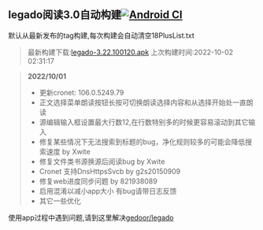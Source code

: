 ## legado阅读3.0自动构建[![Android CI](https://github.com/10bits/gedoor-Build/workflows/Android%20CI/badge.svg)](https://github.com/10bits/gedoor-Build/actions)

默认从最新发布的tag构建,每次构建会自动清空18PlusList.txt

> 最新构建下载:[legado-3.22.100120.apk](https://github.com/imgblz/gedoor-Build/releases/download/legado-3.22.100120/legado-3.22.100120.apk) 上次构建时间:2022-10-02 02:31:17
<!--start-->
> **2022/10/01**
> 
> * 更新cronet: 106.0.5249.79
> * 正文选择菜单朗读按钮长按可切换朗读选择内容和从选择开始处一直朗读
> * 源编辑输入框设置最大行数12,在行数特别多的时候更容易滚动到其它输入
> * 修复某些情况下无法搜索到标题的bug，净化规则较多的可能会降低搜索速度 by Xwite
> * 修复文件类书源换源后阅读bug by Xwite
> * Cronet 支持DnsHttpsSvcb by g2s20150909
> * 修复web进度同步问题 by 821938089
> * 启用混淆以减小app大小 有bug请带日志反馈
> * 其它一些优化
> 
<!--end-->
  
使用app过程中遇到问题,请到这里解决[gedoor/legado](https://github.com/gedoor/legado/issues)


